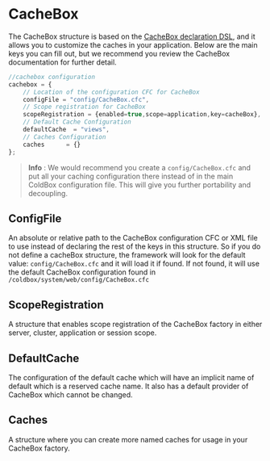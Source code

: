# CacheBox

The CacheBox structure is based on the [CacheBox declaration DSL](https://cachebox.ortusbooks.com/), and it allows you to customize the caches in your application. Below are the main keys you can fill out, but we recommend you review the CacheBox documentation for further detail.

```javascript
//cachebox configuration
cachebox = {
    // Location of the configuration CFC for CacheBox
    configFile = "config/CacheBox.cfc",
    // Scope registration for CacheBox
    scopeRegistration = {enabled=true,scope=application,key=cacheBox},
    // Default Cache Configuration
    defaultCache  = "views",
    // Caches Configuration
    caches      = {}
};
```

> **Info** : We would recommend you create a `config/CacheBox.cfc` and put all your caching configuration there instead of in the main ColdBox configuration file. This will give you further portability and decoupling.

## ConfigFile

An absolute or relative path to the CacheBox configuration CFC or XML file to use instead of declaring the rest of the keys in this structure. So if you do not define a cacheBox structure, the framework will look for the default value: `config/CacheBox.cfc` and it will load it if found. If not found, it will use the default CacheBox configuration found in `/coldbox/system/web/config/CacheBox.cfc`

## ScopeRegistration

A structure that enables scope registration of the CacheBox factory in either server, cluster, application or session scope.

## DefaultCache

The configuration of the default cache which will have an implicit name of default which is a reserved cache name. It also has a default provider of CacheBox which cannot be changed.

## Caches

A structure where you can create more named caches for usage in your CacheBox factory.

